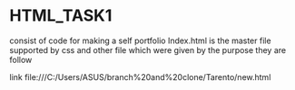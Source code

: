 # HTML_TASK1
consist of code for making a self portfolio
Index.html is the master file
supported by css and other file which were given by the purpose they are follow




link
file:///C:/Users/ASUS/branch%20and%20clone/Tarento/new.html
